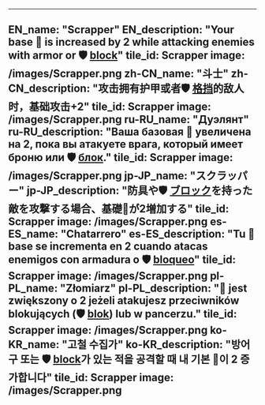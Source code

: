 ---

EN_name: "Scrapper"
EN_description: "Your base 🔸 is increased by 2 while attacking enemies with armor or 🛡️️ <u>block</u>"
tile_id: Scrapper
image: /images/Scrapper.png
zh-CN_name: "斗士"
zh-CN_description: "攻击拥有护甲或者🛡️️ <u>格挡</u>的敌人时，基础攻击+2"
tile_id: Scrapper
image: /images/Scrapper.png
ru-RU_name: "Дуэлянт"
ru-RU_description: "Ваша базовая 🔸 увеличена на 2, пока вы атакуете врага, который имеет броню или 🛡️️ <u>блок</u>."
tile_id: Scrapper
image: /images/Scrapper.png
jp-JP_name: "スクラッパー"
jp-JP_description: "防具や🛡️️ <u>ブロック</u>を持った敵を攻撃する場合、基礎🔸が2増加する"
tile_id: Scrapper
image: /images/Scrapper.png
es-ES_name: "Chatarrero"
es-ES_description: "Tu 🔸 base se incrementa en 2 cuando atacas enemigos con armadura o 🛡️️ <u>bloqueo</u>"
tile_id: Scrapper
image: /images/Scrapper.png
pl-PL_name: "Złomiarz"
pl-PL_description: "🔸 jest zwiększony o 2 jeżeli atakujesz przeciwników blokujących (🛡️️ <u>blok</u>) lub w pancerzu."
tile_id: Scrapper
image: /images/Scrapper.png
ko-KR_name: "고철 수집가"
ko-KR_description: "방어구 또는 🛡️️ <u>block</u>가 있는 적을 공격할 때 내 기본 🔸이 2 증가합니다"
tile_id: Scrapper
image: /images/Scrapper.png
---